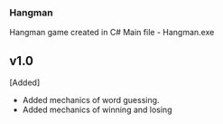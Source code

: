 ### Hangman
 Hangman game created in C#
 Main file - Hangman.exe

## v1.0
[Added]
 - Added mechanics of word guessing.
 - Added mechanics of winning and losing
